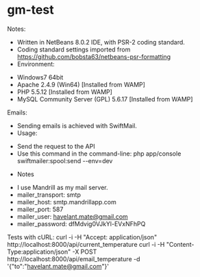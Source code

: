 gm-test
=======

Notes:
* Written in NetBeans 8.0.2 IDE, with PSR-2 coding standard.
* Coding standard settings imported from https://github.com/bobsta63/netbeans-psr-formatting
* Environment: 
 - Windows7 64bit
 - Apache 2.4.9 (Win64) [Installed from WAMP]
 - PHP 5.5.12 [Installed from WAMP]
 - MySQL Community Server (GPL) 5.6.17 [Installed from WAMP]

Emails:
* Sending emails is achieved with SwiftMail.
* Usage:
 - Send the request to the API
 - Use this command in the command-line:    php app/console swiftmailer:spool:send --env=dev

* Notes
 - I use Mandrill as my mail server.
 - mailer_transport: smtp
 - mailer_host: smtp.mandrillapp.com
 - mailer_port: 587
 - mailer_user: havelant.mate@gmail.com
 - mailer_password: dfMdvig0VJkYl-EVxNFhPQ

Tests with cURL:
    curl -i -H "Accept: application/json" http://localhost:8000/api/current_temperature
    curl -i -H "Content-Type:application/json" -X POST http://localhost:8000/api/email_temperature -d '{"to":"havelant.mate@gmail.com"}'

